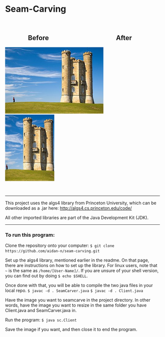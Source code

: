 # Seam-Carving 
   
##                Before                                            After
![Screenshot](docs/images/tower.jpg)                            ![Screenshot](docs/images/small.jpg)

  
  

---

This project uses the algs4 library from Princeton University, which can be downloaded as a .jar here:
http://algs4.cs.princeton.edu/code/

All other imported libraries are part of the Java Development Kit (JDK).

---

### To run this program:

Clone the repository onto your computer:
`$ git clone https://github.com/aidan-n/seam-carving.git`

Set up the algs4 library, mentioned earlier in the readme. On that page, there are instructions on how to set up the library.
For linux users, note that `~` is the same as `/home/[User-Name]/`. If you are unsure of your shell version, you can find out by doing `$ echo $SHELL`.

Once done with that, you will be able to compile the two java files in your local repo.
`$ javac -d . SeamCarver.java`
`$ javac -d . Client.java`

Have the image you want to seamcarve in the project directory. In other words, have the image you want to resize in the same folder you have Client.java and SeamCarver.java in.

Run the program:
`$ java sc.Client`

Save the image if you want, and then close it to end the program.





